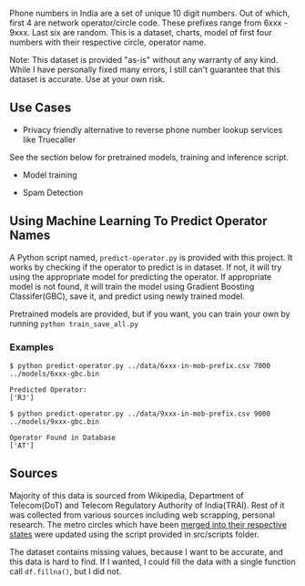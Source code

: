 Phone numbers in India are a set of unique 10 digit numbers. Out of which, first 4 are network operator/circle code. These prefixes range from 6xxx - 9xxx. Last six are random. This is a dataset, charts, model of first four numbers with their respective circle, operator name.

Note: This dataset is provided "as-is" without any warranty of any kind. While I have personally fixed many errors, I still can't guarantee that this dataset is accurate. Use at your own risk.


## Use Cases

- Privacy friendly alternative to reverse phone number lookup services like Truecaller

See the section below for pretrained models, training and inference script.

- Model training

- Spam Detection

## Using Machine Learning To Predict Operator Names

A Python script named, `predict-operator.py` is provided with this project. It works by checking if the operator to predict is in dataset. If not, it will try using the appropriate model for predicting the operator. If appropriate model is not found, it will train the model using Gradient Boosting Classifer(GBC), save it, and predict using newly trained model.

Pretrained models are provided, but if you want, you can train your own by running `python train_save_all.py`

### Examples

``` 
$ python predict-operator.py ../data/6xxx-in-mob-prefix.csv 7000 ../models/6xxx-gbc.bin

Predicted Operator: 
['RJ']

```

```
$ python predict-operator.py ../data/9xxx-in-mob-prefix.csv 9000 ../models/9xxx-gbc.bin

Operator Found in Database
['AT']

```

 
## Sources

Majority of this data is sourced from Wikipedia, Department of Telecom(DoT) and Telecom Regulatory Authority of India(TRAI). Rest of it was collected from various sources including web scrapping, personal research. The metro circles which have been [merged into their respective states](https://www.thehindu.com/business/Industry/DoT-to-merge-Mumbai-Kolkata-telecom-circles-with-Maharashtra-Bengal/article60087718.ece) were updated using the script provided in src/scripts folder.

The dataset contains missing values, because I want to be accurate, and this data is hard to find. If I wanted, I could fill the data with a single function call `df.fillna()`, but I did not.

